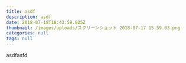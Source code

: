 ```yaml
---
title: asdf
description: asdf
date: 2018-07-18T18:43:59.925Z
thumbnail: /images/uploads/スクリーンショット 2018-07-17 15.59.03.png
categories: null
tags: null
---
```

asdfasfd
